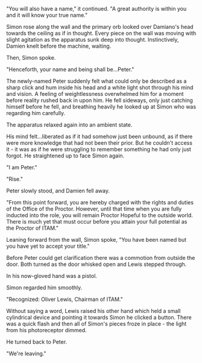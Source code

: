 "You will also have a name," it continued. "A great authority is within you and it will know your true name."

Simon rose along the wall and the primary orb looked over Damiano's head towards the ceiling as if in thought. Every piece on the wall was moving with slight agitation as the apparatus sunk deep into thought. Instinctively, Damien knelt before the machine, waiting.

Then, Simon spoke.

"Henceforth, your name and being shall be...Peter."

The newly-named Peter suddenly felt what could only be described as a sharp click and hum inside his head and a white light shot through his mind and vision. A feeling of weightlessness overwhelmed him for a moment before reality rushed back in upon him. He fell sideways, only just catching himself before he fell, and breathing heavily he looked up at Simon who was regarding him carefully.

The apparatus relaxed again into an ambient state.

His mind felt...liberated as if it had somehow just been unbound, as if there were more knowledge that had not been their prior. But he couldn't access it - it was as if he were struggling to remember something he had only just forgot. He straightened up to face Simon again.

"I am Peter."

"Rise."

Peter slowly stood, and Damien fell away.

"From this point forward, you are hereby charged with the rights and duties of the Office of the Proctor. However, until that time when you are fully inducted into the role, you will remain Proctor Hopeful to the outside world. There is much yet that must occur before you attain your full potential as the Proctor of ITAM."

Leaning forward from the wall, Simon spoke, "You have been named but you have yet to accept your title."

Before Peter could get clarification there was a commotion from outside the door. Both turned as the door whisked open and Lewis stepped through.

In his now-gloved hand was a pistol.

Simon regarded him smoothly.

"Recognized: Oliver Lewis, Chairman of ITAM."

Without saying a word, Lewis raised his other hand which held a small cylindrical device and pointing it towards Simon he clicked a button. There was a quick flash and then all of Simon's pieces froze in place - the light from his photoreceptor dimmed.

He turned back to Peter.

"We're leaving."
